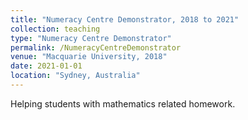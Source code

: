 ```yaml
---
title: "Numeracy Centre Demonstrator, 2018 to 2021"
collection: teaching
type: "Numeracy Centre Demonstrator"
permalink: /NumeracyCentreDemonstrator
venue: "Macquarie University, 2018"
date: 2021-01-01
location: "Sydney, Australia"
---
```


Helping students with mathematics related homework.
